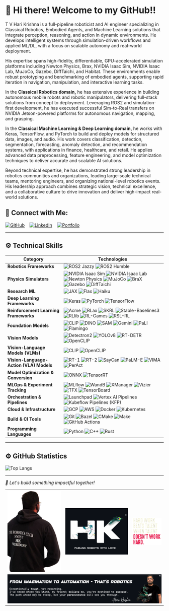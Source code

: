 
# 👋 Hi there! Welcome to my GitHub!!

T V Hari Krishna is a full-pipeline roboticist and AI engineer specializing in Classical Robotics, Embodied Agents, and Machine Learning solutions that integrate perception, reasoning, and action in dynamic environments. He develops intelligent systems through simulation-driven workflows and applied ML/DL, with a focus on scalable autonomy and real-world deployment.

His expertise spans high-fidelity, differentiable, GPU-accelerated simulation platforms including Newton Physics, Brax, NVIDIA Isaac Sim, NVIDIA Isaac Lab, MuJoCo, Gazebo, DiffTaichi, and Habitat. These environments enable robust prototyping and benchmarking of embodied agents, supporting rapid iteration in navigation, manipulation, and interactive learning tasks.

In the **Classical Robotics domain,** he has extensive experience in building autonomous mobile robots and robotic manipulators, delivering full-stack solutions from concept to deployment. Leveraging ROS2 and simulation-first development, he has executed successful Sim-to-Real transfers on NVIDIA Jetson-powered platforms for autonomous navigation, mapping, and grasping.

In the **Classical Machine Learning & Deep Learning domain,** he works with Keras, TensorFlow, and PyTorch to build and deploy models for structured data, images, and audio. His work covers classification, detection, segmentation, forecasting, anomaly detection, and recommendation systems, with applications in finance, healthcare, and retail. He applies advanced data preprocessing, feature engineering, and model optimization techniques to deliver accurate and scalable AI solutions.

Beyond technical expertise, he has demonstrated strong leadership in robotics communities and organizations, leading large-scale technical teams, mentoring engineers, and organizing national-level robotics events. His leadership approach combines strategic vision, technical excellence, and a collaborative culture to drive innovation and deliver high-impact real-world solutions.

## 🔗 Connect with Me:

[![GitHub](https://img.shields.io/badge/-GitHub-181717?logo=github&logoColor=white)](https://github.com/tvharikrishna) &nbsp;&nbsp;
[![LinkedIn](https://img.shields.io/badge/-LinkedIn-0A66C2?logo=linkedin&logoColor=white)](https://www.linkedin.com/in/tvhari-krsna/) &nbsp;&nbsp;
[![Portfolio](https://img.shields.io/badge/-Portfolio-24292E?logo=githubpages&logoColor=white)](https://tvharikrishna.github.io/) &nbsp;&nbsp;

---

## ⚙️ Technical Skills

| **Category**               | **Technologies** |
|---------------------------|------------------|
| **Robotics Frameworks**    | ![ROS2 Jazzy](https://img.shields.io/badge/ROS2%20Jazzy-22314E?style=flat-square&logo=ros&logoColor=white) ![ROS2 Humble](https://img.shields.io/badge/ROS2%20Humble-22314E?style=flat-square&logo=ros&logoColor=white) |
| **Physics Simulators** | ![NVIDIA Isaac Sim](https://img.shields.io/badge/Isaac%20Sim-76B900.svg?&style=flat-square&logo=nvidia&logoColor=white) ![NVIDIA Isaac Lab](https://img.shields.io/badge/Isaac%20Lab-76B900.svg?&style=flat-square&logo=nvidia&logoColor=white) ![Newton Physics](https://img.shields.io/badge/Newton%20Physics-000000.svg?&style=flat-square&logo=nvidia&logoColor=white) ![MuJoCo](https://img.shields.io/badge/MuJoCo-1A1A1A.svg?&style=flat-square&logo=google&logoColor=white) ![BraX](https://img.shields.io/badge/BraX-512DA8.svg?&style=flat-square&logo=google&logoColor=white) ![Gazebo](https://img.shields.io/badge/Gazebo-007ACC.svg?&style=flat-square&logo=ros&logoColor=white) ![DiffTaichi](https://img.shields.io/badge/⚙️%20DiffTaichi-2E2E2E.svg?&style=flat-square&logo=taichi&logoColor=white) |
| **Research ML** | ![JAX](https://img.shields.io/badge/JAX-FFAD00.svg?&style=flat-square&logo=google&logoColor=black) ![Flax](https://img.shields.io/badge/Flax-009688.svg?&style=flat-square&logo=leaflet&logoColor=white) ![Haiku](https://img.shields.io/badge/Haiku-3F51B5.svg?&style=flat-square&logo=monzo&logoColor=white) |
| **Deep Learning Frameworks** | ![Keras](https://img.shields.io/badge/Keras-D00000?style=flat-square&logo=keras&logoColor=white) ![PyTorch](https://img.shields.io/badge/PyTorch-EE4C2C?style=flat-square&logo=pytorch&logoColor=white) ![TensorFlow](https://img.shields.io/badge/TensorFlow-FF6F00?style=flat-square&logo=tensorflow&logoColor=white) |
| **Reinforcement Learning Frameworks** | ![Acme](https://img.shields.io/badge/Acme-0A9396.svg?style=flat-square&logo=google&logoColor=white) ![RLax](https://img.shields.io/badge/RLax-FFA500.svg?style=flat-square&logo=google&logoColor=white) ![SKRL](https://img.shields.io/badge/SKRL-6C5DD3.svg?&style=flat-square&logo=pytorch&logoColor=white) ![Stable-Baselines3](https://img.shields.io/badge/Stable--Baselines3-FF7043.svg?&style=flat-square&logo=python&logoColor=white) ![RLlib](https://img.shields.io/badge/RLlib-7950F2.svg?&style=flat-square&logo=ray&logoColor=white) ![RL-Games](https://img.shields.io/badge/RL--Games-FF5370.svg?&style=flat-square&logo=pytorch&logoColor=white) ![RSL-RL](https://img.shields.io/badge/RSL--RL-00897B.svg?&style=flat-square&logo=pytorch&logoColor=white) |
| **Foundation Models** | ![CLIP](https://img.shields.io/badge/CLIP-8CA0D7.svg?&style=flat-square&logo=openai&logoColor=white) ![DINO](https://img.shields.io/badge/DINO-0A9396.svg?&style=flat-square&logo=vit&logoColor=white) ![SAM](https://img.shields.io/badge/SAM-E4405F.svg?&style=flat-square&logo=meta&logoColor=white) ![Gemini](https://img.shields.io/badge/Gemini-6200EA.svg?&style=flat-square&logo=google&logoColor=white) ![PaLI](https://img.shields.io/badge/PaLI-34A853.svg?&style=flat-square&logo=google&logoColor=white) ![Flamingo](https://img.shields.io/badge/Flamingo-FF69B4.svg?&style=flat-square&logo=deepmind&logoColor=white) |
| **Vision Models** | ![Detectron2](https://img.shields.io/badge/Detectron2-1E88E5.svg?&style=flat-square&logo=facebook&logoColor=white) ![YOLOv8](https://img.shields.io/badge/YOLOv8-FFB300.svg?&style=flat-square&logo=python&logoColor=black) ![RT-DETR](https://img.shields.io/badge/RT--DETR-7E57C2.svg?&style=flat-square&logo=transformers&logoColor=white) ![OpenCLIP](https://img.shields.io/badge/OpenCLIP-9C27B0.svg?&style=flat-square&logo=openai&logoColor=white) |
| **Vision-Language Models (VLMs)** | ![CLIP](https://img.shields.io/badge/CLIP-8CA0D7.svg?&style=flat-square&logo=openai&logoColor=white) ![OpenCLIP](https://img.shields.io/badge/OpenCLIP-9C27B0.svg?&style=flat-square&logo=openai&logoColor=white) |
| **Vision-Language-Action (VLA) Models** | ![RT-1](https://img.shields.io/badge/RT--1-1E88E5.svg?&style=flat-square&logo=google&logoColor=white) ![RT-2](https://img.shields.io/badge/RT--2-3949AB.svg?&style=flat-square&logo=google&logoColor=white) ![SayCan](https://img.shields.io/badge/SayCan-6D4C41.svg?&style=flat-square&logo=google&logoColor=white) ![PaLM-E](https://img.shields.io/badge/PaLM--E-00ACC1.svg?&style=flat-square&logo=google&logoColor=white) ![VIMA](https://img.shields.io/badge/VIMA-AB47BC.svg?&style=flat-square&logo=meta&logoColor=white) ![PerAct](https://img.shields.io/badge/PerAct-5D4037.svg?&style=flat-square&logo=princeton&logoColor=white) |
| **Model Optimization & Conversion** | ![ONNX](https://img.shields.io/badge/ONNX-005CED.svg?&style=flat-square&logo=onnx&logoColor=white) ![TensorRT](https://img.shields.io/badge/TensorRT-76B900.svg?&style=flat-square&logo=nvidia&logoColor=white)
| **MLOps & Experiment Tracking** | ![MLflow](https://img.shields.io/badge/MLflow-0072C6.svg?&style=flat-square&logo=mlflow&logoColor=white) ![WandB](https://img.shields.io/badge/W%26B-FFBE00.svg?&style=flat-square&logo=weightsandbiases&logoColor=black) ![XManager](https://img.shields.io/badge/XManager-0A9396.svg?&style=flat-square&logo=google&logoColor=white) ![Vizier](https://img.shields.io/badge/Vizier-34A853.svg?&style=flat-square&logo=google&logoColor=white) ![TFX](https://img.shields.io/badge/TFX-FF6F00.svg?&style=flat-square&logo=tensorflow&logoColor=white) ![TensorBoard](https://img.shields.io/badge/TensorBoard-FF6F00.svg?&style=flat-square&logo=tensorflow&logoColor=white) |
| **Orchestration & Pipelines** | ![Launchpad](https://img.shields.io/badge/Launchpad-0A9396.svg?&style=flat-square&logo=google&logoColor=white) ![Vertex AI Pipelines](https://img.shields.io/badge/Vertex%20AI%20Pipelines-4285F4.svg?&style=flat-square&logo=googlecloud&logoColor=white) ![Kubeflow Pipelines (KFP)](https://img.shields.io/badge/Kubeflow%20Pipelines-336791.svg?&style=flat-square&logo=kubeflow&logoColor=white) |
| **Cloud & Infrastructure** | ![GCP](https://img.shields.io/badge/GCP-4285F4.svg?&style=flat-square&logo=googlecloud&logoColor=white) ![AWS](https://img.shields.io/badge/AWS-FF9900.svg?&style=flat-square&logo=amazonaws&logoColor=white) ![Docker](https://img.shields.io/badge/Docker-2496ED.svg?&style=flat-square&logo=docker&logoColor=white) ![Kubernetes](https://img.shields.io/badge/Kubernetes-326CE5.svg?&style=flat-square&logo=kubernetes&logoColor=white)
| **Build & CI Tools** | ![Git](https://img.shields.io/badge/Git-F05032.svg?&style=flat-square&logo=git&logoColor=white) ![Bazel](https://img.shields.io/badge/Bazel-76D04B.svg?&style=flat-square&logo=bazel&logoColor=white) ![CMake](https://img.shields.io/badge/CMake-064F8C.svg?&style=flat-square&logo=cmake&logoColor=white) ![Make](https://img.shields.io/badge/Make-000000.svg?&style=flat-square&logo=gnubash&logoColor=white) ![GitHub Actions](https://img.shields.io/badge/GitHub%20Actions-2088FF.svg?&style=flat-square&logo=githubactions&logoColor=white) |
| **Programming Languages** | ![Python](https://img.shields.io/badge/Python-3776AB.svg?&style=flat-square&logo=python&logoColor=white) ![C++](https://img.shields.io/badge/C++-00599C.svg?&style=flat-square&logo=c%2B%2B&logoColor=white) ![Rust](https://img.shields.io/badge/Rust-000000.svg?&style=flat-square&logo=rust&logoColor=white) |

---

## ⚙️ GitHub Statistics

<!-- ![Hari's GitHub stats](https://github-readme-stats.vercel.app/api?username=tvharikrishna&show_icons=true&theme=radical)  -->
![Top Langs](https://github-readme-stats.vercel.app/api/top-langs/?username=tvharikrishna&layout=compact)

---

*🎯 Let's build something impactful together!*

<table align="center">
    <tr>
        <!-- Discipline Quote -->
        <td align="center">
            <img src="readme_data/president_hari.png" alt="Profile" width="330" />
        </td>
        <!-- Radha Krishna Image -->
        <td align="center">
            <img src="readme_data/radhakrishna.png" alt="Radha Krishna Image" width="385" />
        </td>
        <!-- Profile Image -->
        <td align="center">
            <img src="readme_data/discipline_is_key.png" alt="Discipline Quote" width="180" />
        </td>
    </tr>
    <tr>
        <!-- Final Motivational Image -->
        <td colspan="3" align="center">
            <img src="readme_data/harikrishna_motivation.png" alt="Checkmate Buddy" width="1000" />
        </td>
    </tr>
</table>

